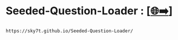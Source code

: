 # Seeded-Question-Loader : [[🌐➡️](https://sky7t.github.io/Seeded-Question-Loader/)]

```
https://sky7t.github.io/Seeded-Question-Loader/
```


